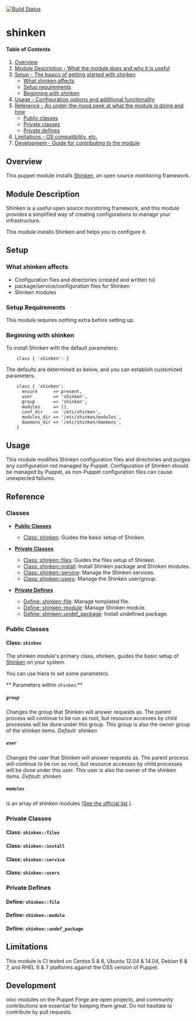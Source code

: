 [![Build Status](https://travis-ci.org/oloc/puppet-shinken.png)](https://travis-ci.org/oloc/puppet-shinken)
# shinken

#### Table of Contents

1. [Overview](#overview)
2. [Module Description - What the module does and why it is useful](#module-description)
3. [Setup - The basics of getting started with shinken](#setup)
    * [What shinken affects](#what-shinken-affects)
    * [Setup requirements](#setup-requirements)
    * [Beginning with shinken](#beginning-with-shinken)
4. [Usage - Configuration options and additional functionality](#usage)
5. [Reference - An under-the-hood peek at what the module is doing and how](#reference)
    * [Public classes](#public-classes)
    * [Private classes](#private-classes)
    * [Private defines](#private-defines)
5. [Limitations - OS compatibility, etc.](#limitations)
6. [Development - Guide for contributing to the module](#development)

## Overview

This puppet module installs [Shinken](http://http://www.shinken-monitoring.org/), an open source monitoring framework. 

## Module Description

Shinken is a useful open source monitoring framework, and this module provides a simplified way of creating configurations to manage your infrastructure.

This module installs Shinken and helps you to configure it.


## Setup

### What shinken affects

* Configuration files and directories (created and written to)
* package/service/configuration files for Shinken
* Shinken modules

### Setup Requirements

This module requires nothing extra before setting up.

### Beginning with shinken

To install Shinken with the default parameters:

~~~ puppet
    class { 'shinken': }
~~~

The defaults are determined as below, and you can establish customized parameters.

~~~ puppet
    class { 'shinken':
      ensure      => present,
      user        => 'shinken',
      group       => 'shinken',
      modules     => [],
      conf_dir    => '/etc/shinken',
      modules_dir => '/etc/shinken/modules',
      daemons_dir => '/etc/shinken/daemons',
    }
~~~

## Usage

This module modifies Shinken configuration files and directories and purges any configuration not managed by Puppet. Configuration of Shinken should be managed by Puppet, as non-Puppet configuration files can cause unexpected failures.

## Reference

### Classes

- [**Public Classes**](#public-classes)
    * [Class: shinken](#class-shinken): Guides the basic setup of Shinken.

- [**Private Classes**](#private-classes)
    * [Class: shinken::files](#private-files): Guides the files setup of Shinken.
    * [Class: shinken::install](#private-install): Install Shinken package and Shinken modules.
    * [Class: shinken::service](#private-service): Manage the Shinken services.
    * [Class: shinken::users](#private-users): Manage the Shinken user/group.

- [**Private Defines**](#private-defines)
    * [Define: shinken::file](#define-file): Manage templated file.
    * [Define: shinken::module](#define-module): Manage Shinken module.
    * [Define: shinken::undef_package](#define-undef_package): Install undefined package.

### Public Classes

#### Class: `shinken`
The shinken module's primary class, shinken, guides the basic setup of [Shinken](http://http://www.shinken-monitoring.org/) on your system.

You can use hiera to set some parameters.

** Parameters within `shinken`:**

##### `group`

Changes the group that Shinken will answer requests as. The parent process will continue to be run as root, but resource accesses by child processes will be done under this group. This group is also the owner group of the shinken items. _Default: shinken_

##### `user`

Changes the user that Shinken will answer requests as. The parent process will continue to be run as root, but resource accesses by child processes will be done under this user. This user is also the owner of the shinken items. _Default: shinken_

##### `modules`

is an array of shinken modules ([See the official list](http://www.shinken.io/browse/modules/updated).).

### Private Classes

#### Class: `shinken::files`
#### Class: `shinken::install`
#### Class: `shinken::service`
#### Class: `shinken::users`

### Private Defines

#### Define: `shinken::file`
#### Define: `shinken::module`
#### Define: `shinken::undef_package`

## Limitations

This module is CI tested on Centos 5 & 6, Ubuntu 12.04 & 14.04, Debian 6 & 7, and RHEL 6 & 7 platforms against the OSS version of Puppet.

## Development

oloc modules on the Puppet Forge are open projects, and community contributions are essential for keeping them great.
Do not hesitate to contribute by pull requests.




